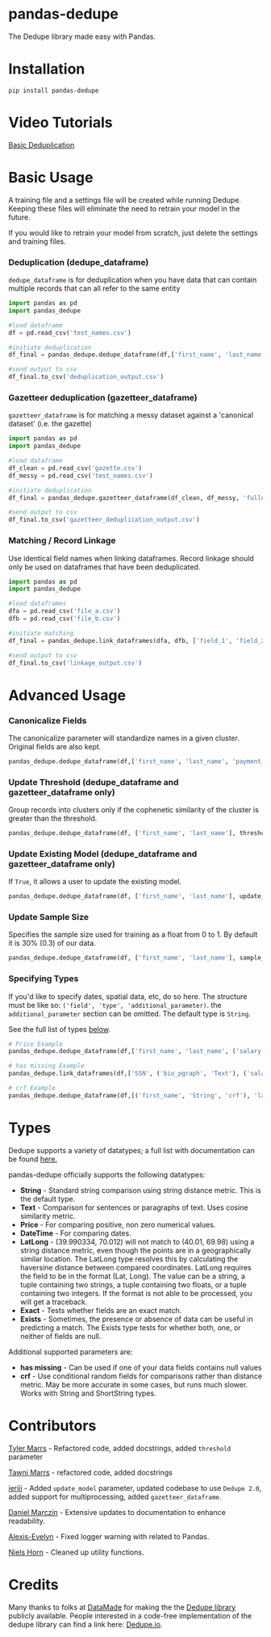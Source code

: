 # pandas-dedupe

The Dedupe library made easy with Pandas.

# Installation

```
pip install pandas-dedupe
```

# Video Tutorials

[Basic Deduplication](https://www.youtube.com/watch?v=lCFEzRaqoJA)

# Basic Usage

A training file and a settings file will be created while running Dedupe.
Keeping these files will eliminate the need to retrain your model in the future.

If you would like to retrain your model from scratch, just delete the settings and training files.

### Deduplication (dedupe_dataframe)
`dedupe_dataframe` is for deduplication when you have data that can contain multiple records that can all refer to the same entity

```python
import pandas as pd
import pandas_dedupe

#load dataframe
df = pd.read_csv('test_names.csv')

#initiate deduplication
df_final = pandas_dedupe.dedupe_dataframe(df,['first_name', 'last_name', 'middle_initial'])

#send output to csv
df_final.to_csv('deduplication_output.csv')
```

### Gazetteer deduplication (gazetteer_dataframe)
`gazetteer_dataframe` is for matching a messy dataset against a 'canonical dataset' (i.e. the gazette)

```python
import pandas as pd
import pandas_dedupe

#load dataframe
df_clean = pd.read_csv('gazette.csv')
df_messy = pd.read_csv('test_names.csv')

#initiate deduplication
df_final = pandas_dedupe.gazetteer_dataframe(df_clean, df_messy, 'fullname', canonicalize=True)

#send output to csv
df_final.to_csv('gazetteer_deduplication_output.csv')
```


### Matching / Record Linkage

Use identical field names when linking dataframes.
Record linkage should only be used on dataframes that have been deduplicated.

```python
import pandas as pd
import pandas_dedupe

#load dataframes
dfa = pd.read_csv('file_a.csv')
dfb = pd.read_csv('file_b.csv')

#initiate matching
df_final = pandas_dedupe.link_dataframes(dfa, dfb, ['field_1', 'field_2', 'field_3', 'field_4'])

#send output to csv
df_final.to_csv('linkage_output.csv')
```

# Advanced Usage

### Canonicalize Fields

The canonicalize parameter will standardize names in a given cluster. Original fields are also kept.

```python
pandas_dedupe.dedupe_dataframe(df,['first_name', 'last_name', 'payment_type'], canonicalize=True)
```

### Update Threshold (dedupe_dataframe and gazetteer_dataframe only)

Group records into clusters only if the cophenetic similarity of the cluster is greater than
the threshold.

```python
pandas_dedupe.dedupe_dataframe(df, ['first_name', 'last_name'], threshold=.7)
```

### Update Existing Model (dedupe_dataframe and gazetteer_dataframe only)

If `True`, it allows a user to update the existing model.

```python
pandas_dedupe.dedupe_dataframe(df, ['first_name', 'last_name'], update_model=True)
```

### Update Sample Size

Specifies the sample size used for training as a float from 0 to 1. By default it is 30% (0.3) of our data.
```python
pandas_dedupe.dedupe_dataframe(df, ['first_name', 'last_name'], sample_size=0.5)
```

### Specifying Types

If you'd like to specify dates, spatial data, etc, do so here. The structure must be like so:
`('field', 'type', 'additional_parameter)`. the `additional_parameter` section can be omitted.
The default type is `String`.

See the full list of types [below](#Types).

```python
# Price Example
pandas_dedupe.dedupe_dataframe(df,['first_name', 'last_name', ('salary', 'Price')])

# has missing Example
pandas_dedupe.link_dataframes(df,['SSN', ('bio_pgraph', 'Text'), ('salary', 'Price', 'has missing')])

# crf Example
pandas_dedupe.dedupe_dataframe(df,[('first_name', 'String', 'crf'), 'last_name', (m_initial, 'Exact')])
```

# Types

Dedupe supports a variety of datatypes; a full list with documentation can be found [here.](https://docs.dedupe.io/en/latest/Variable-definition.html#)

pandas-dedupe officially supports the following datatypes:

- **String** - Standard string comparison using string distance metric. This is the default type.
- **Text** - Comparison for sentences or paragraphs of text. Uses cosine similarity metric.
- **Price** - For comparing positive, non zero numerical values.
- **DateTime** - For comparing dates.
- **LatLong** - (39.990334, 70.012) will not match to (40.01, 69.98) using a string distance
  metric, even though the points are in a geographically similar location. The LatLong type resolves
  this by calculating the haversine distance between compared coordinates. LatLong requires
  the field to be in the format (Lat, Long). The value can be a string, a tuple containing two
  strings, a tuple containing two floats, or a tuple containing two integers. If the format
  is not able to be processed, you will get a traceback.
- **Exact** - Tests whether fields are an exact match.
- **Exists** - Sometimes, the presence or absence of data can be useful in predicting a match.
  The Exists type tests for whether both, one, or neither of fields are null.

Additional supported parameters are:

- **has missing** - Can be used if one of your data fields contains null values
- **crf** - Use conditional random fields for comparisons rather than distance metric. May be more
  accurate in some cases, but runs much slower. Works with String and ShortString types.

# Contributors

[Tyler Marrs](http://tylermarrs.com/) - Refactored code, added docstrings, added `threshold` parameter

[Tawni Marrs](https://github.com/tawnimarrs) - refactored code, added docstrings

[ieriii](https://github.com/ieriii) - Added `update_model` parameter, updated codebase to use `Dedupe 2.0`, added support for multiprocessing, added `gazetteer_dataframe`.

[Daniel Marczin](https://github.com/dim5) - Extensive updates to documentation to enhance readability.

[Alexis-Evelyn](https://github.com/alexis-evelyn) - Fixed logger warning with related to Pandas.

[Niels Horn](https://github.com/nilq) - Cleaned up utility functions.

# Credits

Many thanks to folks at [DataMade](https://datamade.us/) for making the the [Dedupe library](https://github.com/dedupeio/dedupe) publicly available. People interested in a code-free implementation of the dedupe library can find a link here: [Dedupe.io](https://dedupe.io/pricing/).
